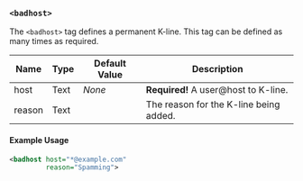 <!-- This file contains a page fragment. Any changes will affect all pages that include it. -->

### `<badhost>`

The `<badhost>` tag defines a permanent K-line. This tag can be defined as many times as required.

Name   | Type | Default Value | Description
------ | ---- | ------------- | -----------
host   | Text | *None*        | **Required!** A user@host to K-line.
reason | Text | <Config>      | The reason for the K-line being added.

#### Example Usage

```xml
<badhost host="*@example.com"
         reason="Spamming">
```
